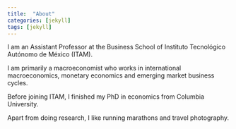 ```yaml
---
title:  "About"
categories: [jekyll]
tags: [jekyll]
---
```

I am an Assistant Professor at the Business School of Instituto Tecnológico Autónomo de México (ITAM).

I am primarily a macroeconomist who works in international macroeconomics, monetary economics and emerging market business cycles.

Before joining ITAM, I finished my PhD in economics from Columbia University.

Apart from doing research, I like running marathons and travel photography.

